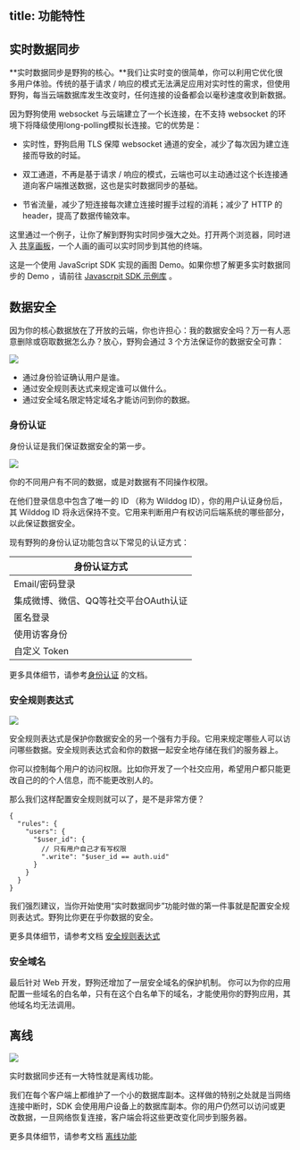 title: 功能特性
---

## 实时数据同步
**实时数据同步是野狗的核心。**我们让实时变的很简单，你可以利用它优化很多用户体验。传统的基于请求 / 响应的模式无法满足应用对实时性的需求，但使用野狗，每当云端数据库发生改变时，任何连接的设备都会以毫秒速度收到新数据。

因为野狗使用 websocket 与云端建立了一个长连接，在不支持 websocket 的环境下将降级使用long-polling模拟长连接。它的优势是：

* 实时性，野狗启用 TLS 保障 websocket 通道的安全，减少了每次因为建立连接而导致的时延。

* 双工通道，不再是基于请求 / 响应的模式，云端也可以主动通过这个长连接通道向客户端推送数据，这也是实时数据同步的基础。

* 节省流量，减少了短连接每次建立连接时握手过程的消耗；减少了 HTTP 的 header，提高了数据传输效率。

这里通过一个例子，让你了解到野狗实时同步强大之处。打开两个浏览器，同时进入 [共享画板](http://drawing.wilddogapp.com/)，一个人画的画可以实时同步到其他的终端。

这是一个使用 JavaScript SDK 实现的画图 Demo。如果你想了解更多实时数据同步的 Demo ，请前往 [ Javascrpit SDK 示例库](https://www.wilddog.com/download/download-js-source) 。

## 数据安全

因为你的核心数据放在了开放的云端，你也许担心：我的数据安全吗？万一有人恶意删除或窃取数据怎么办？放心，野狗会通过 3 个方法保证你的数据安全可靠：

![](/images/protect.png)

* 通过身份验证确认用户是谁。
* 通过安全规则表达式来规定谁可以做什么。
* 通过安全域名限定特定域名才能访问到你的数据。

### 身份认证

身份认证是我们保证数据安全的第一步。

![](/images/wilddogid.png)

你的不同用户有不同的数据，或是对数据有不同操作权限。

在他们登录信息中包含了唯一的 ID （称为 Wilddog ID），你的用户认证身份后，其 Wilddog ID 将永远保持不变。它用来判断用户有权访问后端系统的哪些部分，以此保证数据安全。

现有野狗的身份认证功能包含以下常见的认证方式：

身份认证方式                |
-------------               |
Email/密码登录                 | 
集成微博、微信、QQ等社交平台OAuth认证  |
匿名登录 | 
使用访客身份| 
自定义 Token|  

更多具体细节，请参考[身份认证](/overview/auth/introduction.html) 的文档。

### 安全规则表达式

![](/images/rules.png)

安全规则表达式是保护你数据安全的另一个强有力手段。它用来规定哪些人可以访问哪些数据。安全规则表达式会和你的数据一起安全地存储在我们的服务器上。

你可以控制每个用户的访问权限。比如你开发了一个社交应用，希望用户都只能更改自己的的个人信息，而不能更改别人的。

那么我们这样配置安全规则就可以了，是不是非常方便？


```
{
  "rules": {
    "users": {
      "$user_id": {
        // 只有用户自己才有写权限
        ".write": "$user_id == auth.uid"
      }
    }
  }
}
```


我们强烈建议，当你开始使用“实时数据同步”功能时做的第一件事就是配置安全规则表达式。野狗比你更在乎你数据的安全。

更多具体细节，请参考文档 [安全规则表达式](/sync/rules/introduce-rule.html)


### 安全域名

最后针对 Web 开发，野狗还增加了一层安全域名的保护机制。
你可以为你的应用配置一些域名的白名单，只有在这个白名单下的域名，才能使用你的野狗应用，其他域名均无法调用。

## 离线

![](/images/nowifi.png)

实时数据同步还有一大特性就是离线功能。

我们在每个客户端上都维护了一个小的数据库副本。这样做的特别之处就是当网络连接中断时，SDK 会使用用户设备上的数据库副本。你的用户仍然可以访问或更改数据，一旦网络恢复连接，客户端会将这些更改变化同步到服务器。

更多具体细节，请参考文档 [离线功能](sync/web/guide/offline-capabilities)

